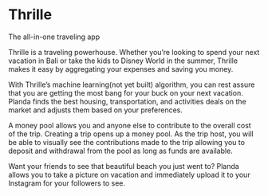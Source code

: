 # Thrille

The all-in-one traveling app

Thrille is a traveling powerhouse. Whether you’re looking to spend your next vacation in Bali or take the kids to Disney World in the summer, Thrille makes it easy by aggregating your expenses and saving you money.

With Thrille’s machine learning(not yet built) algorithm, you can rest assure that you are getting the most bang for your buck on your next vacation. Planda finds the best housing, transportation, and activities deals on the market and adjusts them based on your preferences. 

A money pool allows you and anyone else to contribute to the overall cost of the trip. Creating a trip opens up a money pool. As the trip host, you will be able to visually see the contributions made to the trip allowing you to deposit and withdrawal from the pool as long as funds are available. 

Want your friends to see that beautiful beach you just went to? Planda allows you to take a picture on vacation and immediately upload it to your Instagram for your followers to see.
